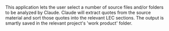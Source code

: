 This application lets the user select a number of source files and/or folders to be analyzed by Claude.
Claude will extract quotes from the source material and sort those quotes into the relevant LEC sections.
The output is smartly saved in the relevant project's 'work product' folder.
